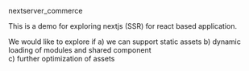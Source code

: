 nextserver_commerce

This is a demo for exploring nextjs (SSR) for react based application. 


We would like to explore if 
a) we can support static assets 
b) dynamic loading of modules and shared component  
c) further optimization of assets 
